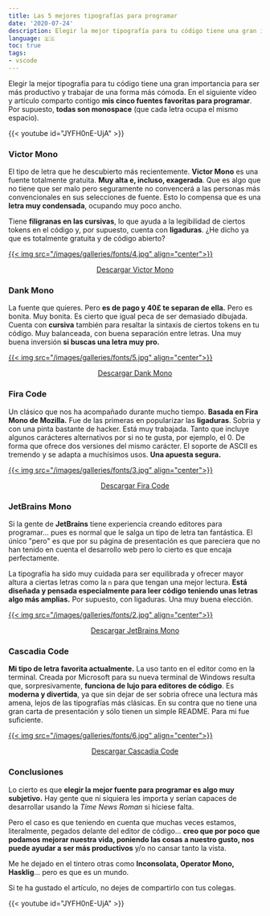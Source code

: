 ```yaml
---
title: Las 5 mejores tipografías para programar
date: '2020-07-24'
description: Elegir la mejor tipografía para tu código tiene una gran importancia para ser más productivo y trabajar de una forma más cómoda.
language: 🇪🇸
toc: true
tags:
- vscode
---
```


Elegir la mejor tipografía para tu código tiene una gran importancia para ser más productivo y trabajar de una forma más cómoda. En el siguiente vídeo y artículo comparto contigo **mis cinco fuentes favoritas para programar**. Por supuesto, **todas son monospace** (que cada letra ocupa el mismo espacio).

{{< youtube id="JYFH0nE-UjA" >}}

### Victor Mono

El tipo de letra que he descubierto más recientemente. **Victor Mono** es una fuente totalmente gratuita. **Muy alta e, incluso, exagerada**. Que es algo que no tiene que ser malo pero seguramente no convencerá a las personas más convencionales en sus selecciones de fuente. Esto lo compensa que es una **letra muy condensada**, ocupando muy poco ancho.

Tiene **filigranas en las cursivas**, lo que ayuda a la legibilidad de ciertos tokens en el código y, por supuesto, cuenta con **ligaduras**. ¿He dicho ya que es totalmente gratuita y de código abierto?

[{{< img src="/images/galleries/fonts/4.jpg" align="center">}}](https://rubjo.github.io/victor-mono/)

<div style="text-align: center; margin: 0 auto;">

[Descargar Victor Mono](https://rubjo.github.io/victor-mono/)

</div>

### Dank Mono

La fuente que quieres. Pero **es de pago y 40£ te separan de ella.** Pero es bonita. Muy bonita. Es cierto que igual peca de ser demasiado dibujada. Cuenta con **cursiva** también para resaltar la sintaxis de ciertos tokens en tu código. Muy balanceada, con buena separación entre letras. Una muy buena inversión **si buscas una letra muy pro.**

[{{< img src="/images/galleries/fonts/5.jpg" align="center">}}](https://dank.sh/)

<div style="text-align: center; margin: 0 auto;">

[Descargar Dank Mono](https://dank.sh/)

</div>

### Fira Code

Un clásico que nos ha acompañado durante mucho tiempo. **Basada en Fira Mono de Mozilla.** Fue de las primeras en popularizar las **ligaduras**. Sobria y con una pinta bastante de hacker. Está muy trabajada. Tanto que incluye algunos carácteres alternativos por si no te gusta, por ejemplo, el 0. De forma que ofrece dos versiones del mismo carácter. El soporte de ASCII es tremendo y se adapta a muchísimos usos. **Una apuesta segura.**

[{{< img src="/images/galleries/fonts/3.jpg" align="center">}}](https://github.com/tonsky/FiraCode)

<div style="text-align: center; margin: 0 auto;">

[Descargar Fira Code](https://github.com/tonsky/FiraCode)

</div>


### JetBrains Mono

Si la gente de **JetBrains** tiene experiencia creando editores para programar... pues es normal que le salga un tipo de letra tan fantástica. El único "pero" es que por su página de presentación es que pareciera que no han tenido en cuenta el desarrollo web pero lo cierto es que encaja perfectamente.

La tipografía ha sido muy cuidada para ser equilibrada y ofrecer mayor altura a ciertas letras como la `n` para que tengan una mejor lectura. **Está diseñada y pensada especialmente para leer código teniendo unas letras algo más amplias.** Por supuesto, con ligaduras. Una muy buena elección.

[{{< img src="/images/galleries/fonts/2.jpg" align="center">}}](https://www.jetbrains.com/es-es/lp/mono/)

<div style="text-align: center; margin: 0 auto;">

[Descargar JetBrains Mono](https://www.jetbrains.com/es-es/lp/mono/)

</div>

### Cascadia Code

**Mi tipo de letra favorita actualmente.** La uso tanto en el editor como en la terminal. Creada por Microsoft para su nueva terminal de Windows resulta que, sorpresivamente, **funciona de lujo para editores de código**. Es **moderna y divertida**, ya que sin dejar de ser sobria ofrece una lectura más amena, lejos de las tipografías más clásicas. En su contra que no tiene una gran carta de presentación y sólo tienen un simple README. Para mi fue suficiente.

[{{< img src="/images/galleries/fonts/6.jpg" align="center">}}](https://github.com/microsoft/cascadia-code)

<div style="text-align: center; margin: 0 auto;">

[Descargar Cascadia Code](https://github.com/microsoft/cascadia-code)

</div>

### Conclusiones

Lo cierto es que **elegir la mejor fuente para programar es algo muy subjetivo.** Hay gente que ni siquiera les importa y serían capaces de desarrollar usando la *Time News Roman* si hiciese falta.

Pero el caso es que teniendo en cuenta que muchas veces estamos, literalmente, pegados delante del editor de código... **creo que por poco que podamos mejorar nuestra vida, poniendo las cosas a nuestro gusto, nos puede ayudar a ser más productivos** y/o no cansar tanto la vista.

Me he dejado en el tintero otras como **Inconsolata, Operator Mono, Hasklig**... pero es que es un mundo.

Si te ha gustado el artículo, no dejes de compartirlo con tus colegas.

{{< youtube id="JYFH0nE-UjA" >}}
